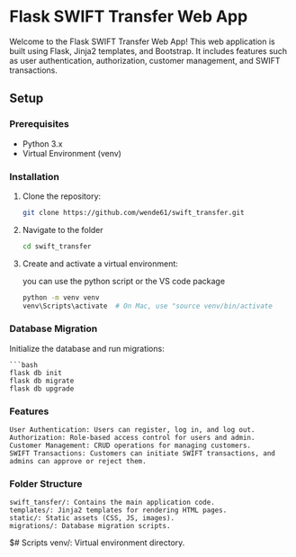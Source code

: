 # Flask SWIFT Transfer Web App

Welcome to the Flask SWIFT Transfer Web App! This web application is built using Flask, Jinja2 templates, and Bootstrap. It includes features such as user authentication, authorization, customer management, and SWIFT transactions.

## Setup

### Prerequisites

- Python 3.x
- Virtual Environment (venv)

### Installation

1. Clone the repository:

   ```bash
   git clone https://github.com/wende61/swift_transfer.git

2. Navigate to the folder
    
    ```bash
    cd swift_transfer

3. Create and activate a virtual environment:

    you can use the python script or the VS code package

    ```bash
    python -m venv venv
    venv\Scripts\activate  # On Mac, use "source venv/bin/activate

### Database Migration

Initialize the database and run migrations:

    ```bash
    flask db init
    flask db migrate
    flask db upgrade 


### Features

    User Authentication: Users can register, log in, and log out.
    Authorization: Role-based access control for users and admin.
    Customer Management: CRUD operations for managing customers.
    SWIFT Transactions: Customers can initiate SWIFT transactions, and admins can approve or reject them.

### Folder Structure
    swift_tansfer/: Contains the main application code.
    templates/: Jinja2 templates for rendering HTML pages.
    static/: Static assets (CSS, JS, images).
    migrations/: Database migration scripts.

$# Scripts
    venv/: Virtual environment directory.



